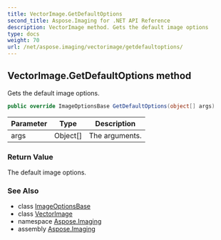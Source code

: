 ```yaml
---
title: VectorImage.GetDefaultOptions
second_title: Aspose.Imaging for .NET API Reference
description: VectorImage method. Gets the default image options
type: docs
weight: 70
url: /net/aspose.imaging/vectorimage/getdefaultoptions/
---
```

## VectorImage.GetDefaultOptions method

Gets the default image options.

```csharp
public override ImageOptionsBase GetDefaultOptions(object[] args)
```

| Parameter | Type | Description |
| --- | --- | --- |
| args | Object[] | The arguments. |

### Return Value

The default image options.

### See Also

* class [ImageOptionsBase](../../imageoptionsbase/)
* class [VectorImage](../)
* namespace [Aspose.Imaging](../../vectorimage/)
* assembly [Aspose.Imaging](../../../)


